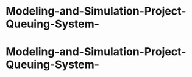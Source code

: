 # Modeling-and-Simulation-Project-Queuing-System-
# Modeling-and-Simulation-Project-Queuing-System-

